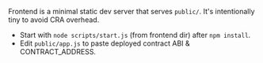 Frontend is a minimal static dev server that serves `public/`. It's intentionally tiny to avoid CRA overhead.
- Start with `node scripts/start.js` (from frontend dir) after `npm install`.
- Edit `public/app.js` to paste deployed contract ABI & CONTRACT_ADDRESS.
